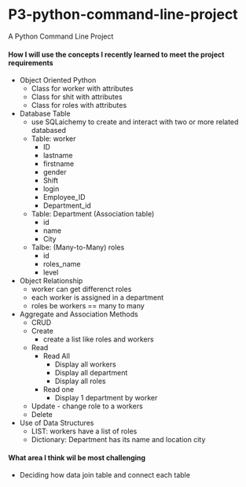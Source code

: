 # P3-python-command-line-project
A Python Command Line Project

#### How I will use the concepts I recently learned to meet the project requirements

- Object Oriented Python
    - Class for worker with attributes
    - Class for shit with attributes
    - Class for roles with attributes
- Database Table
    - use SQLaichemy to create and interact with two or more related databased
    - Table: worker
        - ID
        - lastname
        - firstname
        - gender
        - Shift
        - login
        - Employee_ID
        - Department_id
    - Table: Department (Association table)
        - id
        - name
        - City
    - Talbe: (Many-to-Many) roles
        - id
        - roles_name
        - level
- Object Relationship
    - worker can get differenct roles
    - each worker is assigned in a department
    - roles be workers == many to many
- Aggregate and Association Methods
    - CRUD
    - Create 
        - create a list like roles and workers
    - Read
        - Read All
            - Display all workers
            - Display all department
            - Display all roles
        - Read one
            - Display 1 department by worker
    - Update
            - change role to a workers
    - Delete
- Use of Data Structures
    - LIST: workers have a list of roles
    - Dictionary: Department has its name and location city

#### What area I think wil be most challenging
- Deciding how data join table and connect each table


